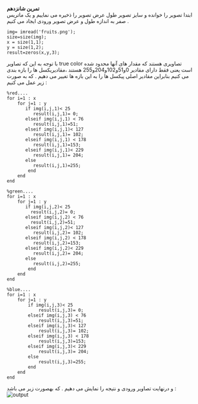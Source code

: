 **تمرین شانزدهم**
<br>
ابتدا تصویر را خوانده و سایز تصویر طول عرض تصویر را ذخیره می نماییم و یک ماتریس صفر به اندازه طول و عرض تصویر ورودی ایجاد می کنیم  .
```
img= imread('fruits.png');
size=size(img);
x = size(1,1);
y = size(1,2);
result=zeros(x,y,3);
```
با توجه به این که تصاویر  true color تصاویری هستند که مقدار های آنها محدود شده است یعنی فقط دارای مقادیر 0و51و102و204و255 هستند ،مقادیریکسل ها را بازه بندی می کنیم
بنابراین مقادیر اصلی پیکسل ها را به این بازه ها تغییر می دهیم .
که به صورت زیر عمل می کنیم :
```
%red....
for i=1 : x
    for j=1 : y
       if img(i,j,1)< 25
          result(i,j,1)= 0;
       elseif img(i,j,1) < 76
          result(i,j,1)=51;
       elseif img(i,j,1)< 127
          result(i,j,1)= 102;
       elseif img(i,j,1) < 178
          result(i,j,1)=153;
       elseif img(i,j,1)< 229
          result(i,j,1)= 204;
       else
          result(i,j,1)=255;
        end        
    end
end

%green....
for i=1 : x
    for j=1 : y
       if img(i,j,2)< 25
         result(i,j,2)= 0;
       elseif img(i,j,2) < 76
         result(i,j,2)=51;
       elseif img(i,j,2)< 127
          result(i,j,2)= 102;
       elseif img(i,j,2) < 178
          result(i,j,2)=153;
       elseif img(i,j,2)< 229
          result(i,j,2)= 204;
       else
          result(i,j,2)=255;
        end        
    end
end

%blue....
for i=1 : x
    for j=1 : y
        if img(i,j,3)< 25
            result(i,j,3)= 0;
        elseif img(i,j,3) < 76
            result(i,j,3)=51;
        elseif img(i,j,3)< 127
            result(i,j,3)= 102;
        elseif img(i,j,3) < 178
            result(i,j,3)=153;
        elseif img(i,j,3)< 229
            result(i,j,3)= 204;
        else
            result(i,j,3)=255;
        end        
    end
end

```
و درنهایت تصاویر ورودی و نتیجه را نمایش می دهیم .
که بهصورت زیر می باشد :
![output](https://user-images.githubusercontent.com/94124607/167182697-40a10bef-ac09-4760-a2ab-acd9c26bc35b.png)
